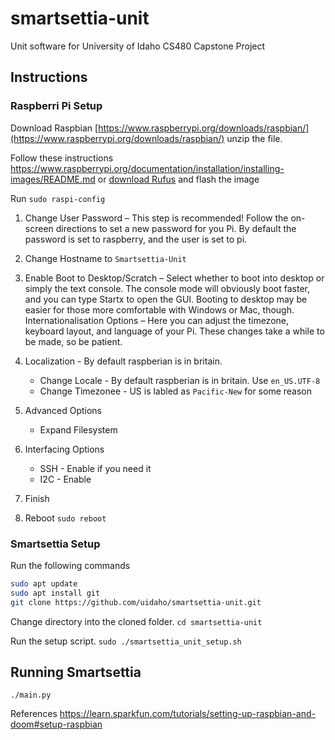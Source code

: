 # smartsettia-unit
Unit software for University of Idaho CS480 Capstone Project

## Instructions

### Raspberri Pi Setup
Download Raspbian 
[https://www.raspberrypi.org/downloads/raspbian/](https://www.raspberrypi.org/downloads/raspbian/)
unzip the file.

Follow these instructions
https://www.raspberrypi.org/documentation/installation/installing-images/README.md
or [download Rufus](https://rufus.akeo.ie/) and flash the image

Run `sudo raspi-config`



1. Change User Password – This step is recommended! Follow the on-screen directions to set a new password for you Pi. By default the password is set to raspberry, and the user is set to pi.

1. Change Hostname to `Smartsettia-Unit`

1. Enable Boot to Desktop/Scratch – Select whether to boot into desktop or simply the text console. The console mode will obviously boot faster, and you can type Startx to open the GUI. Booting to desktop may be easier for those more comfortable with Windows or Mac, though.
Internationalisation Options – Here you can adjust the timezone, keyboard layout, and language of your Pi. These changes take a while to be made, so be patient.

1. Localization - By default raspberian is in britain.
   * Change Locale - By default raspberian is in britain. Use `en_US.UTF-8`
   * Change Timezonee - US is labled as `Pacific-New` for some reason

1. Advanced Options
   * Expand Filesystem
  
1. Interfacing Options
   * SSH - Enable if you need it
   * I2C - Enable
  
1. Finish
1. Reboot `sudo reboot`


### Smartsettia Setup
Run the following commands
```bash
sudo apt update
sudo apt install git
git clone https://github.com/uidaho/smartsettia-unit.git
```
Change directory into the cloned folder.
`cd smartsettia-unit`

Run the setup script.
`sudo ./smartsettia_unit_setup.sh`

## Running Smartsettia
`./main.py`



References
https://learn.sparkfun.com/tutorials/setting-up-raspbian-and-doom#setup-raspbian
